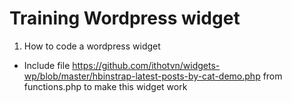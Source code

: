 # Training Wordpress widget
  
  1. How to code a wordpress widget 
  - Include file https://github.com/ithotvn/widgets-wp/blob/master/hbinstrap-latest-posts-by-cat-demo.php from functions.php to make this widget work
  
